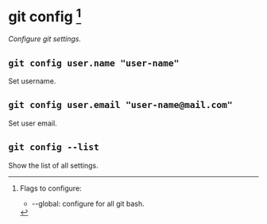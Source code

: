 # git config [^flags]

*Configure git settings.*

## `git config user.name "user-name"`

Set username.

## `git config user.email "user-name@mail.com"`

Set user email.

## `git config --list`

Show the list of all settings.

[^flags]: Flags to configure:

    - --global: configure for all git bash.
